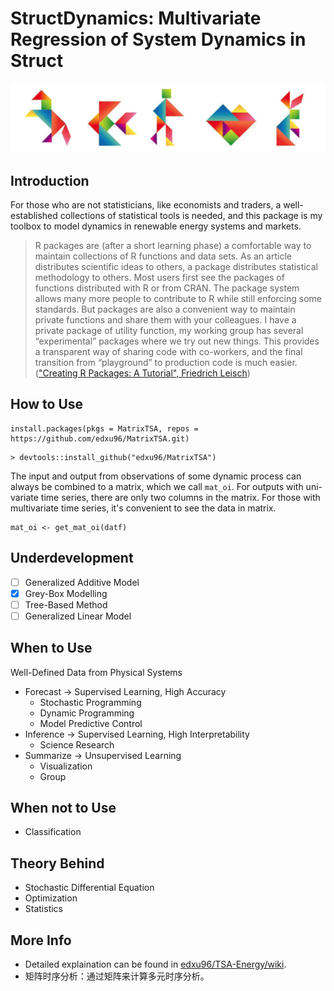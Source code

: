 # StructDynamics: Multivariate Regression of System Dynamics in Struct

![](./images/tangram_1.png)

## Introduction

For those who are not statisticians, like economists and traders, a well-established collections of statistical tools is needed, and this package is my toolbox to model dynamics in renewable energy systems and markets.

> R packages are (after a short learning phase) a comfortable way to maintain collections of R functions and data sets. As an article distributes scientific ideas to others, a package distributes statistical methodology to others. Most users first see the packages of functions distributed with R or from CRAN. The package system allows many more people to contribute to R while still enforcing some standards. But packages are also a convenient way to maintain private functions and share them with your colleagues. I have a private package of utility function, my working group has several “experimental” packages where we try out new things. This provides a transparent way of sharing code with co-workers, and the final transition from “playground” to production code is much easier. (["Creating R Packages: A Tutorial", Friedrich Leisch](https://cran.r-project.org/doc/contrib/Leisch-CreatingPackages.pdf))

## How to Use

```
install.packages(pkgs = MatrixTSA, repos = https://github.com/edxu96/MatrixTSA.git)
```

```
> devtools::install_github("edxu96/MatrixTSA")
```

The input and output from observations of some dynamic process can always be combined to a matrix, which we call `mat_oi`. For outputs with uni-variate time series, there are only two columns in the matrix. For those with multivariate time series, it's convenient to see the data in matrix.

```
mat_oi <- get_mat_oi(datf)
```

## Underdevelopment

- [ ] Generalized Additive Model
- [x] Grey-Box Modelling
- [ ] Tree-Based Method
- [ ] Generalized Linear Model

## When to Use

Well-Defined Data from Physical Systems

* Forecast -> Supervised Learning, High Accuracy
    - Stochastic Programming
    - Dynamic Programming
    - Model Predictive Control
* Inference -> Supervised Learning, High Interpretability
    - Science Research
* Summarize -> Unsupervised Learning
    - Visualization
    - Group

## When not to Use

* Classification

## Theory Behind

* Stochastic Differential Equation
* Optimization
* Statistics

## More Info

- Detailed explaination can be found in [edxu96/TSA-Energy/wiki](https://github.com/edxu96/TSA-Energy/wiki/1-Home).
- 矩阵时序分析：通过矩阵来计算多元时序分析。
